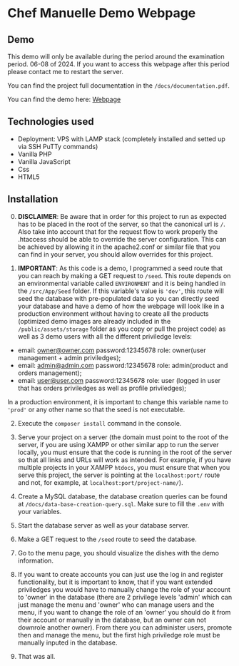 # Chef Manuelle Demo Webpage

## Demo

This demo will only be available during the period around the examination period. 06-08 of 2024. If you want to access this webpage after this period please contact me to restart the server. 

You can find the project full documentation in the `/docs/documentation.pdf`.

You can find the demo here: [Webpage](http://161.22.40.113/)


## Technologies used

- Deployment: VPS with LAMP stack (completely installed and setted up via SSH PuTTy commands)
- Vanilla PHP
- Vanilla JavaScript
- Css
- HTML5


## Installation

0. **DISCLAIMER**: Be aware that in order for this project to run as expected has to be placed in the root of the server, so that the canonical url is `/`. Also take into account that for the request flow to work properly the .htaccess should be able to override the server configuration. This can be achieved by allowing it in the apache2.conf or similar file that you can find in your server, you should allow overrides for this project.

1. **IMPORTANT**: As this code is a demo, I programmed a seed route that you can reach by making a GET request to `/seed`. This route depends on an environmental variable called `ENVIRONMENT` and it is being handled in the `/src/App/Seed` folder. If this variable's value is `'dev'`, this route will seed the database with pre-populated data so you can directly seed your database and have a demo of how the webpage will look like in a production environment without having to create all the products (optimized demo images are already included in the `/public/assets/storage` folder as you copy or pull the project code) as well as 3 demo users with all the different priviledge levels:

- email: owner@owner.com password:12345678 role: owner(user management + admin priviledges);
- email: admin@admin.com password:12345678 role: admin(product and orders management);
- email: user@user.com password:12345678 role: user (logged in user that has orders priviledges as well as profile priviledges);

In a production environment, it is important to change this variable name to `'prod'` or any other name so that the seed is not executable.

2. Execute the `composer install` command in the console.

3. Serve your project on a server (the domain must point to the root of the server, if you are using XAMPP or other similar app to run the server locally, you must ensure that the code is running in the root of the server so that all links and URLs will work as intended. For example, if you have multiple projects in your XAMPP `htdocs`, you must ensure that when you serve this project, the server is pointing at the `localhost:port/` route and not, for example, at `localhost:port/project-name/`).

4. Create a MySQL database, the database creation queries can be found at `/docs/data-base-creation-query.sql`. Make sure to fill the `.env` with your variables.

5. Start the database server as well as your database server.

6. Make a GET request to the `/seed` route to seed the database.

7. Go to the menu page, you should visualize the dishes with the demo information.

8. If you want to create accounts you can just use the log in and register functionality, but it is important to know, that if you want extended priviledges you would have to manually change the role of your account to 'owner' in the database (there are 2 privilege levels 'admin' which can just manage the menu and 'owner' who can manage users and the menu, if you want to change the role of an 'owner' you should do it from their account or manually in the database, but an owner can not downrole another owner). From there you can administer users, promote then and manage the menu, but the first high priviledge role must be manually inputed in the database.

9. That was all.
